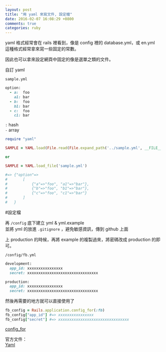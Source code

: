 ```yaml
---
layout: post
title: "用 yaml 來寫文件, 設定檔"
date: 2016-02-07 16:08:29 +0800
comments: true
categories: ruby
---
```


yaml 格式經常會在 rails 裡看到，像是 config 裡的 database.yml，或 en.yml  
這種格式經常拿來寫一些固定的常數。

因此也可以拿來設定網頁中固定的像是選單之類的文件。

<!-- more -->

自訂 yaml 

`sample.yml`

```ruby
option:
  - a:  foo
    a1: bar
  - b:  foo
    b1: bar
  - c:  foo
    c1: bar
```

`:` hash  
`-` array

```ruby
require "yaml"

SAMPLE = YAML.load(File.read(File.expand_path('../sample.yml', __FILE__))).freeze

or

SAMPLE = YAML.load_file('sample.yml')

#=> {"option"=>
#		[
#			{"a"=>"foo", "a1"=>"bar"}, 
#			{"b"=>"foo", "b1"=>"bar"}, 
#			{"c"=>"foo", "c1"=>"bar"}
#		]
#	}
```

#設定檔

再 `/config` 底下建立 yml & yml.example  
並將 yml 的放進 `.gitignore` ，避免敏感資訊，傳到 github 上面

上 production 的時候，再將 example 的複製過來，將密碼改成 production 的即可。

`/config/fb.yml`

```ruby
development:
  app_id: xxxxxxxxxxxxxxxx
  secret: xxxxxxxxxxxxxxxxxxxxxxxxxxxxxxxx

production:
  app_id: xxxxxxxxxxxxxxxx
  secret: xxxxxxxxxxxxxxxxxxxxxxxxxxxxxxxx
```
然後再需要的地方就可以直接使用了

```ruby
fb_config = Rails.application.config_for(:fb)
fb_config["app_id"] #=> xxxxxxxxxxxxxxxx
fb_config["secret"] #=> xxxxxxxxxxxxxxxxxxxxxxxxxxxxxxxx
```

[config_for](http://apidock.com/rails/v4.2.1/Rails/Application/config_for)

官方文件：  
[Yaml](http://ruby-doc.org/stdlib-1.8.6/libdoc/yaml/rdoc/YAML.html)  